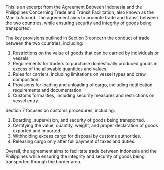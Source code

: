 This is an excerpt from the Agreement Between Indonesia and the Philippines Concerning Trade and Transit Facilitation, also known as the Manila Accord. The agreement aims to promote trade and transit between the two countries, while ensuring security and integrity of goods being transported.

The key provisions outlined in Section 3 concern the conduct of trade between the two countries, including:

1. Restrictions on the value of goods that can be carried by individuals or vessels.
2. Requirements for traders to purchase domestically produced goods in excess of the allowable quantities and values.
3. Rules for carriers, including limitations on vessel types and crew composition.
4. Provisions for loading and unloading of cargo, including notification requirements and documentation.
5. Customs formalities, including security measures and restrictions on vessel entry.

Section 7 focuses on customs procedures, including:

1. Boarding, supervision, and security of goods being transported.
2. Certifying the value, quantity, weight, and proper declaration of goods exported and imported.
3. Withholding excess cargo for disposal by customs authorities.
4. Releasing cargo only after full payment of taxes and duties.

Overall, the agreement aims to facilitate trade between Indonesia and the Philippines while ensuring the integrity and security of goods being transported through the border area.